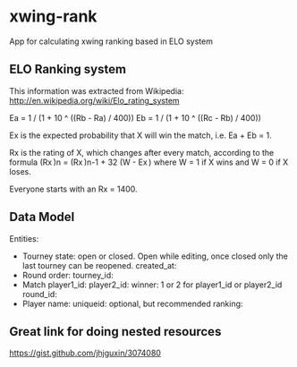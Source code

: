 xwing-rank
==========

App for calculating xwing ranking based in ELO system


## ELO Ranking system

This information was extracted from  Wikipedia: http://en.wikipedia.org/wiki/Elo_rating_system

Ea = 1 / (1 + 10 ^ ((Rb - Ra) / 400))
Eb = 1 / (1 + 10 ^ ((Rc - Rb) / 400))

Ex is the expected probability that X will win the match, i.e. Ea + Eb = 1.

Rx is the rating of X, which changes after every match, according to the formula (Rx )n = (Rx )n-1 + 32 (W - Ex ) where W = 1 if X wins and W = 0 if X loses.

Everyone starts with an Rx = 1400.

## Data Model

Entities:
- Tourney
	state: open or closed. Open while editing, once closed only the last tourney can be reopened.
	created_at:
- Round
	order:
	tourney_id:
- Match
	player1_id:
	player2_id:
	winner: 1 or 2 for player1_id or player2_id
	round_id:
- Player
	name:
	uniqueid: optional, but recommended
	ranking:



## Great link for doing nested resources
https://gist.github.com/jhjguxin/3074080
